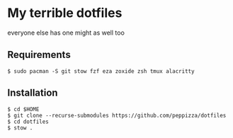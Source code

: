 # My terrible dotfiles

everyone else has one might as well too

## Requirements

```
$ sudo pacman -S git stow fzf eza zoxide zsh tmux alacritty
```

## Installation

```
$ cd $HOME
$ git clone --recurse-submodules https://github.com/peppizza/dotfiles
$ cd dotfiles
$ stow .
```

